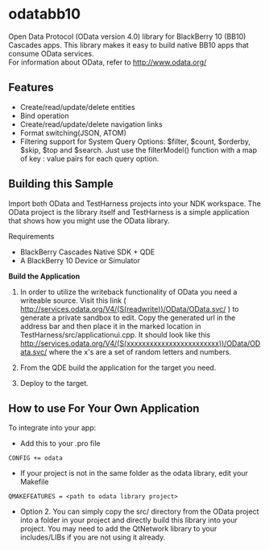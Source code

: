 odatabb10
=========

Open Data Protocol (OData version 4.0) library for BlackBerry 10 (BB10) Cascades apps.
This library makes it easy to build native BB10 apps that consume OData services.  
For information about OData, refer to http://www.odata.org/

Features
--------------------

+ Create/read/update/delete entities
+ Bind operation
+ Create/read/update/delete navigation links
+ Format switching(JSON, ATOM)
+ Filtering support for System Query Options:  $filter, $count, $orderby, $skip, $top and $search.
  Just use the filterModel() function with a map of key : value pairs for each query option.

Building this Sample
--------------------

Import both OData and TestHarness projects into your NDK workspace. The OData project is the library itself and TestHarness is a simple application that shows how you might use the OData library.

Requirements

+ BlackBerry Cascades Native SDK + QDE
+ A BlackBerry 10 Device or Simulator

**Build the Application**

1. In order to utilize the writeback functionality of OData you need a writeable source. Visit this link ( http://services.odata.org/V4/(S(readwrite))/OData/OData.svc/ ) to generate a private sandbox to edit. Copy the generated url in the address bar and then place it in the marked location in TestHarness/src/applicationui.cpp. It should look like this http://services.odata.org/V4/(S(xxxxxxxxxxxxxxxxxxxxxxxx))/OData/OData.svc/ where the x's are a set of random letters and numbers.

2. From the QDE build the application for the target you need.

3. Deploy to the target.

How to use For Your Own Application
-----------------------------------

To integrate into your app:

+ Add this to your .pro file

```
CONFIG += odata
```

+ If your project is not in the same folder as the odata library, edit your Makefile

```
QMAKEFEATURES = <path to odata library project>
```

+ Option 2. You can simply copy the src/ directory from the OData project into a folder in your project and directly build this library into your project. You may need to add the QtNetwork library to your includes/LIBs if you are not using it already.

